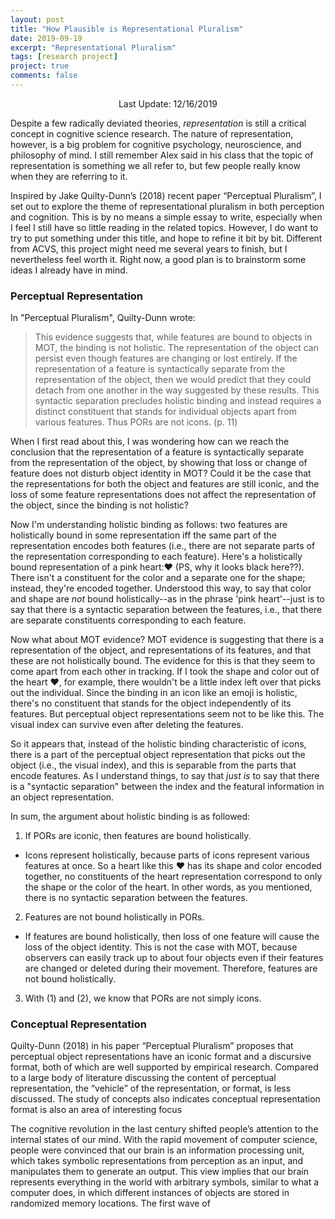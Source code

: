 ```yaml
---
layout: post
title: "How Plausible is Representational Pluralism"
date: 2019-09-19
excerpt: "Representational Pluralism"
tags: [research project]
project: true
comments: false
---
```


<center> Last Update: 12/16/2019 </center>

Despite a few radically deviated theories, _representation_ is still a critical concept in cognitive science research. The nature of representation, however, is a big problem for cognitive psychology, neuroscience, and philosophy of mind. I still remember Alex said in his class that the topic of representation is something we all refer to, but few people really know when they are referring to it. 

Inspired by Jake Quilty-Dunn’s (2018) recent paper “Perceptual Pluralism”, I set out to explore the theme of representational pluralism in both perception and cognition. This is by no means a simple essay to write, especially when I feel I still have so little reading in the related topics. However, I do want to try to put something under this title, and hope to refine it bit by bit. Different from ACVS, this project might need me several years to finish, but I nevertheless feel worth it. Right now, a good plan is to brainstorm some ideas I already have in mind.

### Perceptual Representation

In "Perceptual Pluralism", Quilty-Dunn wrote:

> This evidence suggests that, while features are bound to objects in MOT, the binding is not holistic. The representation of the object can persist even though features are changing or lost entirely. If the representation of a feature is syntactically separate from the representation of the object, then we would predict that they could detach from one another in the way suggested by these results. This syntactic separation precludes holistic binding and instead requires a distinct constituent that stands for individual objects apart from various features. Thus PORs are not icons. (p. 11)

When I first read about this, I was wondering how can we reach the conclusion that the representation of a feature is syntactically separate from the representation of the object, by showing that loss or change of feature does not disturb object identity in MOT? Could it be the case that the representations for both the object and features are still iconic, and the loss of some feature representations does not affect the representation of the object, since the binding is not holistic?

Now I'm understanding holistic binding as follows: two features are holistically bound in some representation iff the same part of the representation encodes both features (i.e., there are not separate parts of the representation corresponding to each feature). Here's a holistically bound representation of a pink heart:❤ (PS, why it looks black here??). There isn't a constituent for the color and a separate one for the shape; instead, they're encoded together. Understood this way, to say that color and shape are *not* bound holistically--as in the phrase 'pink heart'--just is to say that there is a syntactic separation between the features, i.e., that there are separate constituents corresponding to each feature.

Now what about MOT evidence? MOT evidence is suggesting that there is a representation of the object, and representations of its features, and that these are not holistically bound. The evidence for this is that they seem to come apart from each other in tracking. If I took the shape and color out of the heart ❤, for example, there wouldn't be a little index left over that picks out the individual. Since the binding in an icon like an emoji is holistic, there's no constituent that stands for the object independently of its features. But perceptual object representations seem not to be like this. The visual index can survive even after deleting the features.

So it appears that, instead of the holistic binding characteristic of icons, there is a part of the perceptual object representation that picks out the object (i.e., the visual index), and this is separable from the parts that encode features. As I understand things, to say that *just is* to say that there is a "syntactic separation" between the index and the featural information in an object representation.

In sum, the argument about holistic binding is as followed:

1. If PORs are iconic, then features are bound holistically.
- Icons represent holistically, because parts of icons represent various features at once. So a heart like this ❤ has its shape and color encoded together, no constituents of the heart representation correspond to only the shape or the color of the heart. In other words, as you mentioned, there is no syntactic separation between the features.

2. Features are not bound holistically in PORs.

- If features are bound holistically, then loss of one feature will cause the loss of the object identity. This is not the case with MOT, because observers can easily track up to about four objects even if their features are changed or deleted during their movement. Therefore, features are not bound holistically.

3. With (1) and (2), we know that PORs are not simply icons.

### Conceptual Representation

Quilty-Dunn (2018) in his paper “Perceptual Pluralism” proposes that perceptual object representations have an iconic format and a discursive format, both of which are well supported by empirical research. Compared to a large body of literature discussing the content of perceptual representation, the “vehicle” of the representation, or format, is less discussed. The study of concepts also indicates conceptual representation format is also an area of interesting focus

The cognitive revolution in the last century shifted people’s attention to the internal states of our mind. With the rapid movement of computer science, people were convinced that our brain is an information processing unit, which takes symbolic representations from perception as an input, and manipulates them to generate an output. This view implies that our brain represents everything in the world with arbitrary symbols, similar to what a computer does, in which different instances of objects are stored in randomized memory locations. The first wave of 
